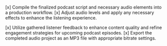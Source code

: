 [x] Compile the finalized podcast script and necessary audio elements into a production workflow.
[x] Adjust audio levels and apply any necessary effects to enhance the listening experience.


[x] Utilize gathered listener feedback to enhance content quality and refine engagement strategies for upcoming podcast episodes.
[x] Export the completed audio project as an MP3 file with appropriate bitrate settings.
